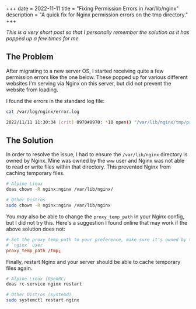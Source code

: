+++
date = 2022-11-11
title = "Fixing Permission Errors in /var/lib/nginx"
description = "A quick fix for Nginx permission errors on the tmp directory."
+++

*This is a very short post so that I personally remember the solution as it has 
popped up a few times for me.*

## The Problem

After migrating to a new server OS, I started receiving quite a few permission 
errors like the one below. These popped up for various different websites I'm 
serving via Nginx on this server, but did not prevent the website from loading.

I found the errors in the standard log file:

```bash
cat /var/log/nginx/error.log
```

```bash
2022/11/11 11:30:34 [crit] 8970#8970: *10 open() "/var/lib/nginx/tmp/proxy/3/00/0000000003" failed (13: Permission denied) while reading upstream, client: 169.150.203.10, server: cyberchef.cleberg.io, request: "GET /assets/main.css HTTP/2.0", upstream: "http://127.0.0.1:8111/assets/main.css", host: "cyberchef.cleberg.io", referrer: "https://cyberchef.cleberg.io/"
```

## The Solution

In order to resolve the issue, I had to ensure the `/var/lib/nginx` 
directory is owned by Nginx. Mine was owned by the `www` user and Nginx was not 
able to read or write files within that directory. This prevented Nginx from 
caching temporary files.

```bash
# Alpine Linux
doas chown -R nginx:nginx /var/lib/nginx/

# Other Distros
sudo chown -R nginx:nginx /var/lib/nginx
```

You *may* also be able to change the `proxy_temp_path` in your Nginx config, but 
I did not try this. Here's a suggestion I found online that may work if the 
above solution does not:

```conf
# Set the proxy_temp_path to your preference, make sure it's owned by the 
# `nginx` user
proxy_temp_path /tmp;
```

Finally, restart Nginx and your server should be able to cache temporary files 
again.

```bash
# Alpine Linux (OpenRC)
doas rc-service nginx restart

# Other Distros (systemd)
sudo systemctl restart nginx
```
